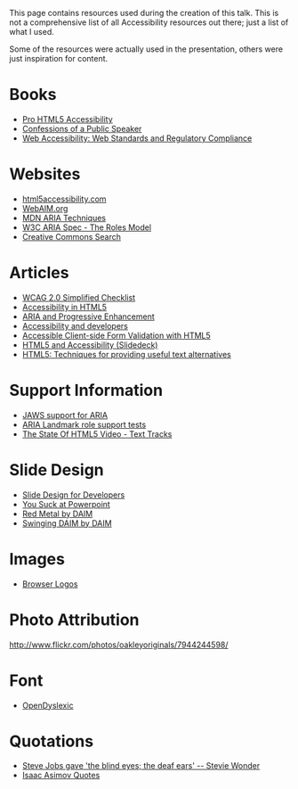 This page contains resources used during the creation of this talk. This is not a comprehensive list of all Accessibility resources out there; just a list of what I used.

Some of the resources were actually used in the presentation, others were just inspiration for content.

# Books
* [Pro HTML5 Accessibility](http://www.amazon.com/gp/product/1430241942/ref=as_li_ss_tl?ie=UTF8&camp=1789&creative=390957&creativeASIN=1430241942&linkCode=as2&tag=cibomediserv-20)
* [Confessions of a Public Speaker](http://www.amazon.com/gp/product/1449301959/ref=as_li_ss_tl?ie=UTF8&camp=1789&creative=390957&creativeASIN=1449301959&linkCode=as2&tag=cibomediserv-20)
* [Web Accessibility: Web Standards and Regulatory Compliance](http://www.amazon.com/gp/product/1590596382/ref=as_li_ss_tl?ie=UTF8&camp=1789&creative=390957&creativeASIN=1590596382&linkCode=as2&tag=cibomediserv-20)

# Websites
* [html5accessibility.com](http://html5accessibility.com)
* [WebAIM.org](http://webaim.org)
* [MDN ARIA Techniques](https://developer.mozilla.org/en-US/docs/Accessibility/ARIA/ARIA_Techniques)
* [W3C ARIA Spec - The Roles Model](http://www.w3.org/TR/wai-aria/roles)
* [Creative Commons Search](http://search.creativecommons.org/)

# Articles
* [WCAG 2.0 Simplified Checklist](http://thebookpile.files.wordpress.com/2011/07/wcag2-simplified-checklist-v0-1.pdf)
* [Accessibility in HTML5](http://www.clarissapeterson.com/2012/11/html5-accessibility)
* [ARIA and Progressive Enhancement](http://alistapart.com/article/aria-and-progressive-enhancement)
* [Accessibility and developers](http://paulirish.com/2012/accessibility-and-developers/)
* [Accessible Client-side Form Validation with HTML5](http://www.deque.com/accessible-client-side-form-validation-html5)
* [HTML5 and Accessibility (Slidedeck)](http://www.stanford.edu/group/accessibility/cgi-bin/presentations/html5_a11y/)
* [HTML5: Techniques for providing useful text alternatives](http://dev.w3.org/html5/alt-techniques/#m6)

# Support Information
* [JAWS support for ARIA](http://www.paciellogroup.com/blog/2010/10/jaws-support-for-aria/)
* [ARIA Landmark role support tests](http://www.html5accessibility.com/tests/landmarks.html)
* [The State Of HTML5 Video - Text Tracks](http://www.longtailvideo.com/html5/#texttrack)

# Slide Design
* [Slide Design for Developers](http://zachholman.com/posts/slide-design-for-developers/)
* [You Suck at Powerpoint](http://www.slideshare.net/jessedee/you-suck-at-powerpoint-2)
* [Red Metal by DAIM](http://gelaskins.com/gallery/DAIM/Red_Metal)
* [Swinging DAIM by DAIM](http://gelaskins.com/gallery/DAIM/Swinging_DAIM)

# Images
* [Browser Logos](https://github.com/paulirish/browser-logos)

# Photo Attribution
http://www.flickr.com/photos/oakleyoriginals/7944244598/

# Font
* [OpenDyslexic](http://dyslexicfonts.com/)

# Quotations
* [Steve Jobs gave 'the blind eyes; the deaf ears' -- Stevie Wonder](http://latimesblogs.latimes.com/music_blog/2011/10/steve-jobs-death-cancer-stevie-wonder-disability.html)
* [Isaac Asimov Quotes](http://www.goodreads.com/quotes/110684-it-is-change-continuing-change-inevitable-change-that-is-the)

<!-- Images Needed for Amazon referral tracking -->
<img src="http://www.assoc-amazon.com/e/ir?t=cibomediserv-20&l=as2&o=1&a=1590596382" width="1" height="1" border="0" alt="" style="border:none !important; margin:0px !important;" />
<img src="http://www.assoc-amazon.com/e/ir?t=cibomediserv-20&l=as2&o=1&a=1449301959" width="1" height="1" border="0" alt="" style="border:none !important; margin:0px !important;" />
<img src="http://www.assoc-amazon.com/e/ir?t=cibomediserv-20&l=as2&o=1&a=1430241942" width="1" height="1" border="0" alt="" style="border:none !important; margin:0px !important;" />